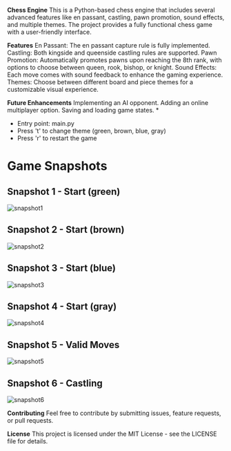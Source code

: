 **Chess Engine**
This is a Python-based chess engine that includes several advanced features like en passant, castling, pawn promotion, sound effects, and multiple themes. The project provides a fully functional chess game with a user-friendly interface.

**Features**
En Passant: The en passant capture rule is fully implemented.
Castling: Both kingside and queenside castling rules are supported.
Pawn Promotion: Automatically promotes pawns upon reaching the 8th rank, with options to choose between queen, rook, bishop, or knight.
Sound Effects: Each move comes with sound feedback to enhance the gaming experience.
Themes: Choose between different board and piece themes for a customizable visual experience.

**Future Enhancements**
Implementing an AI opponent.
Adding an online multiplayer option.
Saving and loading game states.
* 
- Entry point: main.py
- Press 't' to change theme (green, brown, blue, gray)
- Press 'r' to restart the game

# Game Snapshots

## Snapshot 1 - Start (green)
![snapshot1](snapshots/snapshot1.png)

## Snapshot 2 - Start (brown)
![snapshot2](snapshots/snapshot2.png)

## Snapshot 3 - Start (blue)
![snapshot3](snapshots/snapshot3.png)

## Snapshot 4 - Start (gray)
![snapshot4](snapshots/snapshot4.png)

## Snapshot 5 - Valid Moves
![snapshot5](snapshots/snapshot5.png)

## Snapshot 6 - Castling
![snapshot6](snapshots/snapshot6.png)

**Contributing**
Feel free to contribute by submitting issues, feature requests, or pull requests.

**License**
This project is licensed under the MIT License - see the LICENSE file for details.
